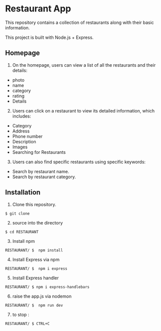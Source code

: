 # Restaurant App

This repository contains a collection of restaurants along with their basic information.

This project is built with Node.js + Express.

## Homepage

1. On the homepage, users can view a list of all the restaurants and their details:

  - photo
  - name
  - category
  - rating
  - Details

2. Users can click on a restaurant to view its detailed information, which includes:

  - Category
  - Address
  - Phone number
  - Description
  - Images
  - Searching for Restaurants


3. Users can also find specific restaurants using specific keywords:

  - Search by restaurant name.
  - Search by restaurant category.


## Installation 
1. Clone this repository.

``` 
$ git clone 
```

2. source into the directory

```
$ cd RESTAURANT
```

3. Install npm 

```
RESTAURANT/ $  npm install 
```

4. Install Express via npm

```
RESTAURANT/ $  npm i express
```
5. Install Express handler
```
RESTAURANT/ $ npm i express-handlebars
```
6. raise the app.js via nodemon

```
RESTAURANT/ $  npm run dev 
```

7. to stop :

```
RESTAURANT/ $ CTRL+C
```